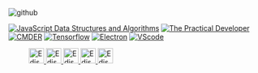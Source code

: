 ![github](https://user-images.githubusercontent.com/38276345/94911469-c33e0200-04d8-11eb-8211-fafebed8d91b.gif)

<!-- ### (👋😂😎😆🤨🔥)-->
<!--
**edisonpebojots/edisonpebojots** is a ✨ _special_ ✨ repository because its `README.md` (this file) appears on your GitHub profile.
-->
<!--Here are some ideas to get you started:-->

<!-- 🔭 I’m currently working on Software Research-->
<!-- - 🌱 I’m currently learning Data Structure and Algorithm in JavaScript -->
<!-- 👯 I’m looking to collaborate on ...-->
<!-- 🤔 I’m looking for help with ...-->
<!-- 💬 Ask me about ...-->
<!-- 📫: pebojot.edison.work@gmail.com -->
<!-- 😄 Pronouns: ...-->
<!-- __⚡ Fun fact:__ You are reading this-->
<!--[![Edison Pebojot's DEV Profile](https://d2fltix0v2e0sb.cloudfront.net/dev-badge.svg=25px)](https://dev.to/edisonpebojots)-->

<!--![Edison's github stats](https://github-readme-stats.vercel.app/api?username=edisonpebojots)-->

[![JavaScript Data Structures and Algorithms](https://github-readme-stats.vercel.app/api/pin/?username=Apress&repo=js-data-structures-and-algorithms)](https://github.com/Apress)
[![The Practical Developer](https://github-readme-stats.vercel.app/api/pin/?username=forem&repo=forem)](https://github.com/forem)
[![CMDER](https://github-readme-stats.vercel.app/api/pin/?username=cmderdev&repo=cmder)](https://github.com/cmderdev)
[![Tensorflow](https://github-readme-stats.vercel.app/api/pin/?username=tensorflow&repo=tensorflow)](https://github.com/tensorflow)
[![Electron](https://github-readme-stats.vercel.app/api/pin/?username=electron&repo=electron)](https://github.com/electron)
[![VScode](https://github-readme-stats.vercel.app/api/pin/?username=microsoft&repo=vscode)](https://github.com/microsoft)

<dl>
  <dd>
    <a href="https://dev.to/edisonnpebojot">
      <img src="https://svgshare.com/i/Q9n.svg" alt="Edison Pebojot's DEV Profile" height="30px">
    </a>
    <a href="pebojot.edison.work@gmail.com">
      <img src="https://user-images.githubusercontent.com/38276345/95153949-43a78000-07c3-11eb-84b0-a5a91da8e8f9.png" alt="Edison Pebojot's GMail" height="30px">
    </a>
    <a href="https://twitter.com/edisonnpebojot">
      <img src="https://user-images.githubusercontent.com/38276345/95154189-e06a1d80-07c3-11eb-9a90-4df1403e7d50.png" alt="Edison Pebojot's Twitter" height="30px">
    </a>
    <a href="https://www.linkedin.com/in/edisonnpebojot/">
      <img src="https://user-images.githubusercontent.com/38276345/95154255-0099dc80-07c4-11eb-9dd4-642d0e9d42d6.png" alt="Edison Pebojot's LinkedIn" height="30px">
    </a>
    <a href="https://stackoverflow.com/users/10233884/edison-pebojot">
      <img src="https://user-images.githubusercontent.com/38276345/95154637-d8f74400-07c4-11eb-9bbd-888d31487006.png" alt="Edison Pebojot's StackOverflow" height="30px">
    </a>
  </dd>
</dl>

